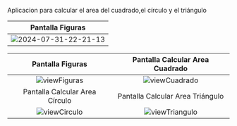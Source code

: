 Aplicacion para calcular el area del cuadrado,el círculo y el triángulo

|                               Pantalla Figuras                              | 
|:------------------------------------------------------------------------------:|
| ![2024-07-31-22-21-13](https://github.com/user-attachments/assets/01f37af4-8ea3-43be-8df6-fbde6c425afc) |


|                               Pantalla Figuras                              |                                   Pantalla Calcular Area Cuadrado                                |
|:------------------------------------------------------------------------------:|:------------------------------------------------------------------------------:|
|  ![viewFiguras](https://github.com/saulhervas/calcularAreaApp/assets/136034899/d72439b8-3424-4e61-a934-70dd746302af)  |  ![viewCuadrado](https://github.com/saulhervas/calcularAreaApp/assets/136034899/3820d423-ce76-4d31-a093-cf8672c206ad)  |
|                               Pantalla Calcular Area Círculo                              |                                   Pantalla Calcular Area Triángulo                                   |
|  ![viewCirculo](https://github.com/saulhervas/calcularAreaApp/assets/136034899/fff88e52-274b-498f-95fc-7f557b58abee)  | ![viewTriangulo](https://github.com/saulhervas/calcularAreaApp/assets/136034899/725fee16-ade9-4f63-add4-447f8484a0b8)   |

